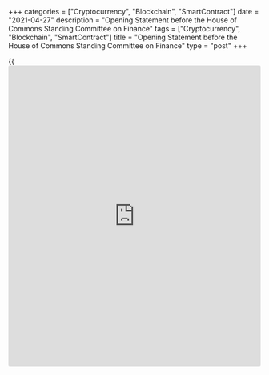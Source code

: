 +++
categories = ["Cryptocurrency", "Blockchain", "SmartContract"]
date = "2021-04-27"
description = "Opening Statement before the House of Commons Standing Committee on Finance"
tags = ["Cryptocurrency", "Blockchain", "SmartContract"]
title = "Opening Statement before the House of Commons Standing Committee on Finance"
type = "post"
+++

{{<iframe id="large-banner" src="https://www.bounty.group/#slide=21.0" width="100%" height="600" scrolling="no" style="border: 0px solid rgb(216, 221, 230); border-radius: 3px;">}}

Good afternoon, Chair and committee members. I’m pleased to be back
before you to discuss the Bank of Canada’s latest _Monetary Policy
Report_ (MPR), the outlook for the Canadian economy and our actions to
support the recovery.

If I had to sum up my messages for you in three words, they would be
_progress, time_ and _commitment_.

First, the economy is making good _progress_. Canadian households and
businesses have shown impressive resilience to the pandemic. The economy
is doing better than we expected. And with more and more Canadians
getting vaccinated, we anticipate better times ahead. Reflecting these
developments, last week we revised up our outlook for the Canadian
economy.

But second, a complete recovery will still take some _time_. The third
wave of the virus is a new setback. It is straining health care systems
in many regions and again hitting sectors where physical distancing is
difficult. Important parts of the economy remain very weak, and too many
Canadians are still unemployed.

Third, the Bank remains steadfast in our _commitment_ to support
Canadian households and businesses through the full length of the
recovery. For working Canadians, a complete recovery means a healthy job
market with good opportunities. And that includes low-wage workers,
women and young people who have been hit hard by this pandemic. A
complete recovery means companies have confidence that the pandemic is
over and are investing to seize new business opportunities. And for both
households and businesses, a complete recovery means they can count on
inflation being sustainably at our 2 percent target.

Let me briefly expand on these themes.

At the time of our last MPR in January, Canada was facing a second wave
of the pandemic and we expected the economy to contract modestly in the
first quarter of 2021.

As it turns out, it now looks like the economy grew strongly in the
first quarter. This is partly because the global economy is stronger,
particularly in the United States. But the most important factor is the
resilience and adaptability of Canadian households and businesses. They
have found new ways to shop, serve customers and work remotely. As a
result, lockdowns through the second wave had much less economic impact
than they did through the first wave. And as restrictions were eased,
the economy bounced back with substantial job gains in February and
March.

Housing construction and resales have been particularly strong, rising
to historic highs. This is being driven by the desire for more living
space, low mortgage rates and limited supply. But we are seeing signs of
extrapolative expectations in some housing markets, and there are risks
that some households may overstretch financially. We will continue to
watch this area closely.

With vaccinations progressing, we are expecting strong consumption-led
growth in the second half of this year. Fiscal stimulus from the federal
and provincial governments will also make an important contribution to
growth. Strong foreign demand and higher commodity prices are expected
to drive a solid rebound in exports and business investment, leading to
a more broad-based recovery. We now project that the economy will grow
by around 6½ percent this year, about 3¾ percent in 2022 and 3¼ percent
in 2023.

With this improved outlook, we are hopeful that there will be less
labour market scarring and lost capacity than we earlier feared, and we
have revised up our estimate of the economy’s potential output.

But I want to emphasize that considerable uncertainty surrounds our
estimate of potential output. As the recovery continues, we will be
paying attention to a broad spectrum of indicators of slack, including a
range of labour market measures.

Last week, we saw that inflation rose slightly above our 2 percent
target in March. This increase was expected. Indeed, over the next
couple of months, we anticipate inflation will rise further to around
the top of our 1 to 3 percent inflation-control target range. This
largely reflects base-year effects combined with the recent rise in
gasoline prices. Governing Council is looking through these temporary
increases in inflation because we expect the ongoing excess supply in
the economy to pull inflation back down. Inflation should return to 2
percent on a sustained basis as slack is absorbed in the second half of
2022.

Taking into account the improved economic outlook and the considerable
slack that remains, Governing Council judged last week that the economy
still needs extraordinary monetary [policy](https://www.fintechee.com/policy/) support. We remain committed
to holding the [policy](https://www.fintechee.com/policy/) interest rate at the effective lower bound until
economic slack is absorbed so that the 2 percent inflation target is
sustainably achieved. As I just mentioned, based on our latest
projection, this is expected to happen sometime in the second half of
2022, although this timing is unusually uncertain given the difficulties
in assessing the economy’s supply capacity.

Our forward guidance on our [policy](https://www.fintechee.com/policy/) rate continues to be reinforced and
supplemented by the Bank’s quantitative easing (QE) program. Effective
this week, we have adjusted our weekly purchases of Government of Canada
bonds to a target of $3 billion, down from the previous minimum of $4
billion. This adjustment reflects the progress that we have already seen
toward economic recovery.

Before I turn to your questions, let me just say a few words about our
QE program and its impact on our balance sheet, as I know this is a
topic of interest for many committee members.

Around this time last year, the Bank launched a number of extraordinary
programs—11 in all—to help restore functioning in financial markets and
keep credit flowing. These programs worked, and with markets now
functioning well, we have wound down or announced the termination of all
but one of our extraordinary programs. The one remaining is our QE
program. It is still providing needed monetary stimulus by lowering
borrowing costs for households and businesses across the yield curve.

With the other programs winding down and QE continuing, the size and
composition of our balance sheet has shifted in the past several months.
The size of our balance sheet peaked back in February at about $575
billion. It has since decreased to about $475 billion. This decline
reflects the maturing of some shorter-term assets and the termination of
most of our extraordinary programs.

We continue to buy government bonds to provide stimulus in pursuit of
our inflation objective. The Bank currently holds $354 billion of
Government of Canada bonds, comprising more than 70 percent of the
assets on our balance sheet. This is up from 55 percent at the time of
our January MPR.

I’ve provided a [chart][1] that shows the evolution of our balance
sheet, and a [table][2] that provides more detail on the maturity
composition of our holdings. As you can see from the table, the Bank of
Canada currently owns just over 40 percent of the outstanding stock of
Government of Canada bonds. Across the maturity spectrum of nominal
bonds, our ownership ranges from 48 percent for 5-year bonds to 36
percent for 10-year bonds. We routinely make available high-demand bonds
through our securities-lending program, which helps promote the smooth
functioning of Canada’s bond market.

I’ve given you a lot of numbers. The message I want to leave you with is
that our purchases have provided a lot of stimulus to the economy. With
the progress toward economic recovery that we have already seen, we
adjusted the amount of incremental stimulus we are adding each week with
our purchases.

Looking ahead, further adjustments to the pace of net purchases will be
guided by our ongoing assessment of the strength and durability of the
economic recovery. If the recovery evolves in line with or stronger than
in our latest projection, the economy won’t need as much QE stimulus
over time. Further adjustments to our QE program will be gradual, and we
will be deliberate in both our assessment of incoming data and the
communication of our analysis.

We remain committed to providing the appropriate degree of monetary
[policy](https://www.fintechee.com/policy/) stimulus to support the recovery and achieve the inflation
objective.

With that, let me stop and turn to you for questions.

   1. www.bankofcanada.ca/wp-content/uploads/2021/04/opening-statement-270421.pdf#chart
   2. www.bankofcanada.ca/wp-content/uploads/2021/04/opening-statement-270421.pdf#table